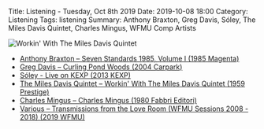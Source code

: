 Title: Listening - Tuesday, Oct 8th 2019 
Date: 2019-10-08 18:00
Category: Listening
Tags: listening
Summary: Anthony Braxton, Greg Davis, Sóley, The Miles Davis Quintet, Charles Mingus, WFMU Comp Artists


![Workin' With The Miles Davis Quintet](/images/workin.jpg)

- [Anthony Braxton – Seven Standards 1985, Volume I (1985 Magenta)](https://www.discogs.com/Anthony-Braxton-Seven-Standards-1985-Volume-1/master/409273)
- [Greg Davis – Curling Pond Woods (2004 Carpark)](https://www.discogs.com/Greg-Davis-Curling-Pond-Woods/master/129235)
- [Sóley - Live on KEXP (2013 KEXP)](https://www.youtube.com/watch?v=l6N6ihqKZwk)
- [The Miles Davis Quintet – Workin' With The Miles Davis Quintet (1959 Prestige)](https://www.discogs.com/The-Miles-Davis-Quintet-Workin-With-The-Miles-Davis-Quintet/master/160344)
- [Charles Mingus – Charles Mingus (1980 Fabbri Editori)](https://www.discogs.com/Charles-Mingus-Charles-Mingus/release/2905054)
- [Various – Transmissions from the Love Room (WFMU Sessions 2008 - 2018) (2019 WFMU)](https://www.discogs.com/Various-Transmissions-from-the-Love-Room-WFMU-Sessions-2008-2018/release/13769799)

